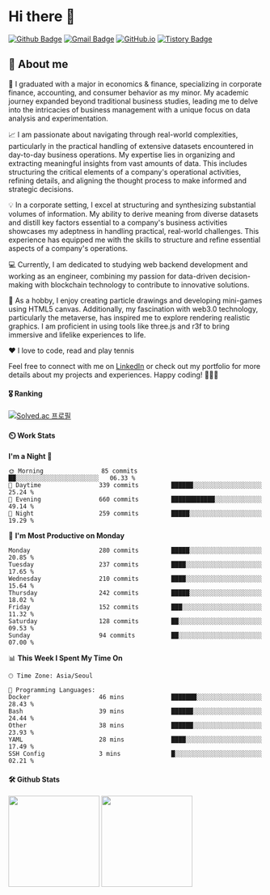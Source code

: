# Hi there 👋

[![Github Badge](https://img.shields.io/badge/-mia-grey?style=flat&logo=github&logoColor=white&link=https://github.com/yumiana/)](https://www.github.com/yumiana/) 
[![Gmail Badge](https://img.shields.io/badge/-yumiana428@gmail.com-c14438?style=flat&logo=Gmail&logoColor=white&link=mailto:devcseo@gmail.com)](mailto:yumiana428@gmail.com) 
[![GitHub.io](https://img.shields.io/badge/GitHub.io-orange?style=flat&logoColor=white)](https://yumiana.github.io/)
[![Tistory Badge](https://img.shields.io/badge/Tech%20Blog-yellow?style=flat&logoColor=white)](https://yumiana.tistory.com/)

<!-- [![Portfolio Badge](https://img.shields.io/badge/portfolio-web-blue?style=flat&link=https://github.com/yumiana/)](https://github.com/yumiana/)  -->

## 💬 About me
🌱 I graduated with a major in economics & finance, specializing in corporate finance, accounting, and consumer behavior as my minor. My academic journey expanded beyond traditional business studies, leading me to delve into the intricacies of business management with a unique focus on data analysis and experimentation.

📈 I am passionate about navigating through real-world complexities, particularly in the practical handling of extensive datasets encountered in day-to-day business operations. My expertise lies in organizing and extracting meaningful insights from vast amounts of data. This includes structuring the critical elements of a company's operational activities, refining details, and aligning the thought process to make informed and strategic decisions.

💡 In a corporate setting, I excel at structuring and synthesizing substantial volumes of information. My ability to derive meaning from diverse datasets and distill key factors essential to a company's business activities showcases my adeptness in handling practical, real-world challenges. This experience has equipped me with the skills to structure and refine essential aspects of a company's operations.

💻 Currently, I am dedicated to studying web backend development and working as an engineer, combining my passion for data-driven decision-making with blockchain technology to contribute to innovative solutions.

🎨 As a hobby, I enjoy creating particle drawings and developing mini-games using HTML5 canvas. Additionally, my fascination with web3.0 technology, particularly the metaverse, has inspired me to explore rendering realistic graphics. I am proficient in using tools like three.js and r3f to bring immersive and lifelike experiences to life.

❤️ I love to code, read and play tennis 

Feel free to connect with me on [LinkedIn](https://www.linkedin.com/in/mia-n-a33215267/) or check out my portfolio for more details about my projects and experiences. Happy coding! 👩‍💻✨

#### 🎖️ Ranking
[![Solved.ac 프로필](http://mazassumnida.wtf/api/v2/generate_badge?boj=n_yu)](https://www.acmicpc.net/user/n_yu)

#### ⏲️ Work Stats
<!-- [![veggie's wakatime stats](https://github-readme-stats.vercel.app/api/wakatime?username=yumiana)](https://wakatime.com/@yumiana) -->

<!--START_SECTION:waka-->
**I'm a Night 🦉** 

```text
🌞 Morning                85 commits          ██░░░░░░░░░░░░░░░░░░░░░░░   06.33 % 
🌆 Daytime                339 commits         ██████░░░░░░░░░░░░░░░░░░░   25.24 % 
🌃 Evening                660 commits         ████████████░░░░░░░░░░░░░   49.14 % 
🌙 Night                  259 commits         █████░░░░░░░░░░░░░░░░░░░░   19.29 % 
```
📅 **I'm Most Productive on Monday** 

```text
Monday                   280 commits         █████░░░░░░░░░░░░░░░░░░░░   20.85 % 
Tuesday                  237 commits         ████░░░░░░░░░░░░░░░░░░░░░   17.65 % 
Wednesday                210 commits         ████░░░░░░░░░░░░░░░░░░░░░   15.64 % 
Thursday                 242 commits         █████░░░░░░░░░░░░░░░░░░░░   18.02 % 
Friday                   152 commits         ███░░░░░░░░░░░░░░░░░░░░░░   11.32 % 
Saturday                 128 commits         ██░░░░░░░░░░░░░░░░░░░░░░░   09.53 % 
Sunday                   94 commits          ██░░░░░░░░░░░░░░░░░░░░░░░   07.00 % 
```


📊 **This Week I Spent My Time On** 

```text
🕑︎ Time Zone: Asia/Seoul

💬 Programming Languages: 
Docker                   46 mins             ███████░░░░░░░░░░░░░░░░░░   28.43 % 
Bash                     39 mins             ██████░░░░░░░░░░░░░░░░░░░   24.44 % 
Other                    38 mins             ██████░░░░░░░░░░░░░░░░░░░   23.93 % 
YAML                     28 mins             ████░░░░░░░░░░░░░░░░░░░░░   17.49 % 
SSH Config               3 mins              █░░░░░░░░░░░░░░░░░░░░░░░░   02.21 % 
```


<!--END_SECTION:waka-->

#### 🛠️ Github Stats
<p>
  <img height="180em" src="https://github-readme-stats-veggie-garden.vercel.app/api?username=veggie-garden&show_icons=true&include_all_commits=true&bg_color=30,e96443,904e95&title_color=fff&text_color=fff">
  <img height="180em" src="https://github-readme-stats-veggie-garden.vercel.app/api/top-langs/?username=veggie-garden&layout=compact&bg_color=30,e96443,904e95&title_color=fff&text_color=fff">
</p>
<!-- [![Github stats](https://github-readme-stats.vercel.app/api?username=yumiana&show_icons=true&include_all_commits=true&bg_color=30,e96443,904e95&title_color=fff&text_color=fff)](https://github.com/yumiana/github-readme-stats) 
[![Top Langs](https://github-readme-stats.vercel.app/api/top-langs/?username=yumiana&layout=compact&bg_color=30,e96443,904e95&title_color=fff&text_color=fff)](https://github.com/yumiana/github-readme-stats)   -->

<!--
**yumiana/yumiana** is a ✨ _special_ ✨ repository because its `README.md` (this file) appears on your GitHub profile.

Here are some ideas to get you started:

- 🔭 I’m currently working on ...
- 🌱 I’m currently learning ...
- 👯 I’m looking to collaborate on ...
- 🤔 I’m looking for help with ...
- 💬 Ask me about ...
- 📫 How to reach me: ...
- 😄 Pronouns: ...
- ⚡ Fun fact: ...
-->
